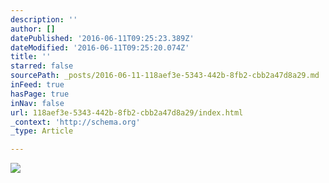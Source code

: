 ```yaml
---
description: ''
author: []
datePublished: '2016-06-11T09:25:23.389Z'
dateModified: '2016-06-11T09:25:20.074Z'
title: ''
starred: false
sourcePath: _posts/2016-06-11-118aef3e-5343-442b-8fb2-cbb2a47d8a29.md
inFeed: true
hasPage: true
inNav: false
url: 118aef3e-5343-442b-8fb2-cbb2a47d8a29/index.html
_context: 'http://schema.org'
_type: Article

---
```

![](https://the-grid-user-content.s3-us-west-2.amazonaws.com/ad5047b1-5a9a-4d2f-b32e-f0629c0eadde.jpg)